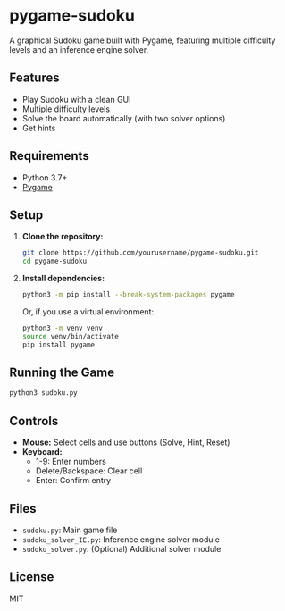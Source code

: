 # pygame-sudoku

A graphical Sudoku game built with Pygame, featuring multiple difficulty levels and an inference engine solver.

## Features
- Play Sudoku with a clean GUI
- Multiple difficulty levels
- Solve the board automatically (with two solver options)
- Get hints

## Requirements
- Python 3.7+
- [Pygame](https://www.pygame.org/)

## Setup
1. **Clone the repository:**
   ```bash
   git clone https://github.com/yourusername/pygame-sudoku.git
   cd pygame-sudoku
   ```
2. **Install dependencies:**
   ```bash
   python3 -m pip install --break-system-packages pygame
   ```
   Or, if you use a virtual environment:
   ```bash
   python3 -m venv venv
   source venv/bin/activate
   pip install pygame
   ```

## Running the Game
```bash
python3 sudoku.py
```

## Controls
- **Mouse:** Select cells and use buttons (Solve, Hint, Reset)
- **Keyboard:**
  - 1-9: Enter numbers
  - Delete/Backspace: Clear cell
  - Enter: Confirm entry

## Files
- `sudoku.py`: Main game file
- `sudoku_solver_IE.py`: Inference engine solver module
- `sudoku_solver.py`: (Optional) Additional solver module

## License
MIT 